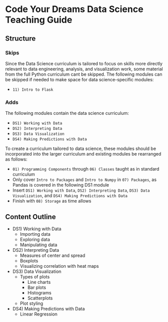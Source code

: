 # Code Your Dreams Data Science Teaching Guide

## Structure

### Skips

Since the Data Science curriculum is tailored to focus on skills more directly relevant to
data engineering, analysis, and visualization work, some material from the full Python 
curriculum cant be skipped. The following modules can be skipped if needed to make space 
for data science-specific modules:

- `11) Intro to Flask`

### Adds

The following modules contain the data science curriculum:

- `DS1) Working with Data`
- `DS2) Interpreting Data`
- `DS3) Data Visualization`
- `DS4) Making Predictions with Data`

To create a curriculum tailored to data science, these modules should be incorporated into the larger curriculum and existing modules be rearranged as follows:

- `01) Programming Components` through `06) Classes` taught as in standard curriculum
- Only cover `Intro to Packages` and `Intro to Numpy` in `07) Packages`, as Pandas is covered in the following DS1 module
- Insert `DS1) Working with Data`, `DS2) Interpreting Data`, `DS3) Data Visualization`, and `DS4) Making Predictions with Data`
- Finish with `08) Storage` as time allows

## Content Outline
- DS1) Working with Data
	- Importing data
	- Exploring data
	- Manipulating data
- DS2) Interpreting Data
	- Measures of center and spread
	- Boxplots
	- Visualizing correlation with heat maps
- DS3) Data Visualization
	- Types of plots
		- Line charts
		- Bar plots
		- Histograms
		- Scatterplots
	- Plot styling
- DS4) Making Predictions with Data
	- Linear Regression
